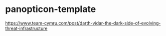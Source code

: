 # panopticon-template

https://www.team-cymru.com/post/darth-vidar-the-dark-side-of-evolving-threat-infrastructure
